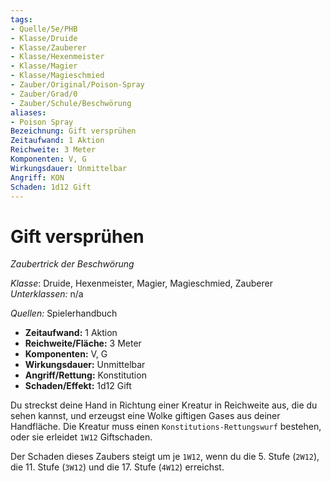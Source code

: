 ```yaml
---
tags:
- Quelle/5e/PHB
- Klasse/Druide
- Klasse/Zauberer
- Klasse/Hexenmeister
- Klasse/Magier
- Klasse/Magieschmied
- Zauber/Original/Poison-Spray
- Zauber/Grad/0
- Zauber/Schule/Beschwörung
aliases:
- Poison Spray
Bezeichnung: Gift versprühen
Zeitaufwand: 1 Aktion
Reichweite: 3 Meter
Komponenten: V, G
Wirkungsdauer: Unmittelbar
Angriff: KON
Schaden: 1d12 Gift
---
```

# Gift versprühen
*Zaubertrick der Beschwörung*  

*Klasse*: Druide, Hexenmeister, Magier, Magieschmied, Zauberer
_Unterklassen:_  n/a

_Quellen:_ Spielerhandbuch

- **Zeitaufwand:** 1 Aktion
- **Reichweite/Fläche:** 3 Meter
- **Komponenten:** V, G
- **Wirkungsdauer:** Unmittelbar
- **Angriff/Rettung:** Konstitution
- **Schaden/Effekt:**  1d12 Gift

Du streckst deine Hand in Richtung einer Kreatur in Reichweite aus, die du sehen kannst, und erzeugst eine Wolke giftigen Gases aus deiner Handfläche. Die Kreatur muss einen `Konstitutions-Rettungswurf` bestehen, oder sie erleidet `1W12` Giftschaden.
 
Der Schaden dieses Zaubers steigt um je `1W12`, wenn du die 5. Stufe (`2W12`), die 11. Stufe (`3W12`) und die 17. Stufe (`4W12`) erreichst.